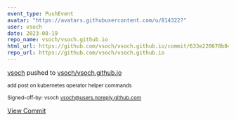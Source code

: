 ```yaml
---
event_type: PushEvent
avatar: "https://avatars.githubusercontent.com/u/814322?"
user: vsoch
date: 2023-08-19
repo_name: vsoch/vsoch.github.io
html_url: https://github.com/vsoch/vsoch.github.io/commit/633e220678b848d65984e7a037434c6c47704004
repo_url: https://github.com/vsoch/vsoch.github.io
---
```


<a href='https://github.com/vsoch' target='_blank'>vsoch</a> pushed to <a href='https://github.com/vsoch/vsoch.github.io' target='_blank'>vsoch/vsoch.github.io</a>

<small>add post on kubernetes operator helper commands

Signed-off-by: vsoch <vsoch@users.noreply.github.com></small>

<a href='https://github.com/vsoch/vsoch.github.io/commit/633e220678b848d65984e7a037434c6c47704004' target='_blank'>View Commit</a>